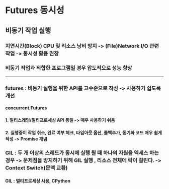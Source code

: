 # Futures 동시성
## 비동기 작업 실행
### 지연시간(Block) CPU 및 리소스 낭비 방지 -> (File)Network I/O 관련 작업 -> 동시성 활용 권장
### 비동기 작업과 적합한 프로그램일 경우 압도적으로 성능 향상

---
### futures : 비동기 실행을 위한 API를 고수준으로 작성 -> 사용하기 쉽도록 개선
#### concurrent.Futures
#### 1. 멀티스레딩/멀티프로세싱 API 통일 -> 매우 사용하기 쉬움
#### 2. 실행중이 작업 취소, 완료 여부 체크, 타임아웃 옵션, 콜백추가, 동기화 코드 매우 쉽게 작성 -> Promise 개념


### GIL : 두 개 이상의 스레드가 동시에 실행 될 때 하나의 자원을 엑세스 하는 경우 -> 문제점을 방지하기 위해 GIL 실행 , 리소스 전체에 락이 걸린다. -> Context Switch(문맥 교환)


#### GIL : 멀티프로세싱 사용, CPython
